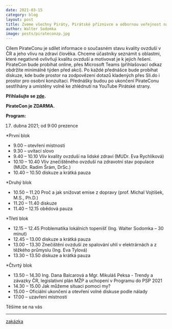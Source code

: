 ```yaml
---
date: 2021-03-15
category: blog
layout: post
title: Zveme všechny Piráty, Pirátské příznivce a odbornou veřejnost na online PirateCon na téma kvalita ovzduší, který proběhne v sobotu 17. dubna 2021.
author: Walter Sodomka
image: posts/pirateconzp.jpg
---
```


Cílem PirateConu je sdílet informace o současném stavu kvality ovzduší v ČR a jeho vlivu na zdraví člověka. Chceme účastníky seznámit s oblastmi, které negativně ovlivňují kvalitu ovzduší a motivovat je k jejich řešení.
PirateCon bude probíhat online, přes Microsoft Teams (přihlašovací odkaz obdržíte minimálně týden před akcí). Po každé přednášce bude probíhat diskuze, kde bude prostor na zodpovězení dotazů kladených přes Sli.do i prostor pro osobní konzultaci. Přednášky budou po ukončení PirateConu sestříhány a umístěny volně ke zhlédnutí na YouTube Pirátské strany. 

**Přihlašujte se [zde](https://forms.gle/PFhcdWupbjt82Vnn8).**

**PirateCon je ZDARMA.**

**Program:**

17. dubna 2021; od 9:00 prezence

*První blok
- 9.00 – otevření místnosti
- 9.30 – uvítací slovo
- 9.40 – 10.10 Vliv kvality ovzduší na lidské zdraví (MUDr. Eva Rychlíková)
- 10.10 – 10.40 Vliv znečištěného ovzduší na zdravotní stav populace (MUDr. Radim Šrám, DrSc.)
- 10.40 – 10.50 diskuze a krátká pauza

*Druhý blok
- 10.50 – 11.20 Proč a jak snižovat emise z dopravy (prof. Michal Vojtíšek, M.S., Ph.D.)
- 11.20 – 11.40 diskuze
- 11.40 – 12.15 obědová pauza

*Třetí blok
- 12.15 – 12.45 Problematika lokálních topenišť (Ing. Walter Sodomka – 30 minut)
- 12.45 – 13.00 diskuze a krátká pauza
- 13.00 – 13.30 Znečištění ovzduší ze spalování uhlí v elektrárnách a z těžkého průmyslu (Ing. Eva Tylová)
- 13.30 – 13.50 diskuze a krátká pauza

*Čtvrtý blok
- 13.50 – 14.30 Ing. Dana Balcarová a Mgr. Mikuláš Peksa - Trendy a závazky ČR, legislativní plán MŽP a uchopení v Programu do PSP 2021
- 14.30 – 15.00 Jak můžeme situaci pomoci my? 
- 15.00 – Oficiální ukončení a otevření volné diskuse podle nálady
- 17.00 – uzavření místnosti

Těšíme se na vás


- - -
[zakázka](https://smlouvy.gov.cz/smlouva/13050176?backlink=4c6ks)
